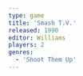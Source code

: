 ```yaml
---
type: game
title: 'Smash T.V.'
released: 1990
editor: Williams
players: 2
genres:
  - 'Shoot Them Up'
---
```

